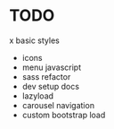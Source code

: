 # TODO
  x basic styles
  * icons
  * menu javascript
  * sass refactor
  * dev setup docs
  * lazyload
  * carousel navigation
  * custom bootstrap load
